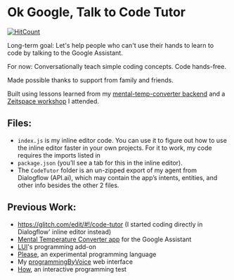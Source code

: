 # Ok Google, Talk to Code Tutor

[![HitCount](http://hits.dwyl.io/hchiam/code-tutor.svg)](http://hits.dwyl.io/hchiam/code-tutor)

Long-term goal: Let's help people who can't use their hands to learn to code by talking to the Google Assistant.

For now: Conversationally teach simple coding concepts. Code hands-free.

Made possible thanks to support from family and friends.

Built using lessons learned from my [mental-temp-converter backend](https://glitch.com/edit/#!/mental-temp-converter) and a [Zeitspace workshop](https://github.com/zeitspace/AssistantAppWorkshop) I attended.

## Files:

* `index.js` is my inline editor code. You can use it to figure out how to use the inline editor faster in your own projects. For it to work, my code requires the imports listed in 
* `package.json` (you’ll see a tab for this in the inline editor). 
* The `CodeTutor` folder is an un-zipped export of my agent from Dialogflow (API.ai), which may contain the app’s intents, entities, and other info besides the other 2 files. 

## Previous Work:

* https://glitch.com/edit/#!/code-tutor (I started coding directly in Dialogflow' inline editor instead)
* [Mental Temperature Converter app](https://github.com/hchiam/mental-temperature-converter) for the Google Assistant
* [LUI](https://github.com/hchiam/language-user-interface)'s programming add-on
* [Please](https://github.com/hchiam/please), an experimental programming language
* My [programmingByVoice](https://github.com/hchiam/programmingByVoice) web interface
* [How](https://github.com/hchiam/how), an interactive programming test
